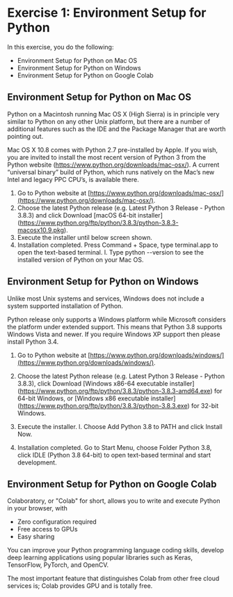 # Exercise 1: Environment Setup for Python

In this exercise, you do the following:
+ Environment Setup for Python on Mac OS
+ Environment Setup for Python on Windows
+ Environment Setup for Python on Google Colab
 
## Environment Setup for Python on Mac OS
Python on a Macintosh running Mac OS X (High Sierra) is in principle very similar to Python on any other Unix platform, but there are a number of additional features such as the IDE and the Package Manager that are worth pointing out.

Mac OS X 10.8 comes with Python 2.7 pre-installed by Apple. If you wish, you are invited to install the most recent version of Python 3 from the Python website (https://www.python.org/downloads/mac-osx/). A current “universal binary” build of Python, which runs natively on the Mac’s new Intel and legacy PPC CPU’s, is available there.

1. Go to Python website at [https://www.python.org/downloads/mac-osx/](https://www.python.org/downloads/mac-osx/).
1. Choose the latest Python release (e.g. Latest Python 3 Release - Python 3.8.3) and click Download [macOS 64-bit installer] (https://www.python.org/ftp/python/3.8.3/python-3.8.3-macosx10.9.pkg).
1. Execute the installer until below screen shown.
1. Installation completed. Press Command + Space, type terminal.app to open the text-based terminal.
l. Type python --version to see the installed version of Python on your Mac OS.


## Environment Setup for Python on Windows
Unlike most Unix systems and services, Windows does not include a system supported installation of Python.

Python release only supports a Windows platform while Microsoft considers the platform under extended support. This means that Python 3.8 supports Windows Vista and newer. If you require Windows XP support then please install Python 3.4.

1. Go to Python website at [https://www.python.org/downloads/windows/](https://www.python.org/downloads/windows/).
1. Choose the latest Python release (e.g. Latest Python 3 Release - Python 3.8.3), click Download [Windows x86-64 executable installer] (https://www.python.org/ftp/python/3.8.3/python-3.8.3-amd64.exe) for 64-bit Windows, or [Windows x86 executable installer] (https://www.python.org/ftp/python/3.8.3/python-3.8.3.exe) for 32-bit Windows.

1. Execute the installer.
l. Choose Add Python 3.8 to PATH and click Install Now.
1. Installation completed. Go to Start Menu, choose Folder Python 3.8, click IDLE (Python 3.8 64-bit) to open text-based terminal and start development.


## Environment Setup for Python on Google Colab
Colaboratory, or "Colab" for short, allows you to write and execute Python in your browser, with
+ Zero configuration required
+ Free access to GPUs
+ Easy sharing

You can improve your Python programming language coding skills, develop deep learning applications using popular libraries such as Keras, TensorFlow, PyTorch, and OpenCV.

The most important feature that distinguishes Colab from other free cloud services is; Colab provides GPU and is totally free.